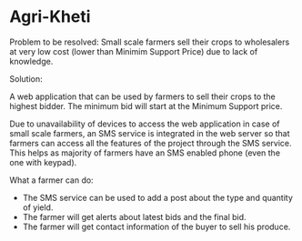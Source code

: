 # Agri-Kheti

Problem to be resolved: Small scale farmers sell their crops to wholesalers at very low cost (lower than Minimim Support Price) due to lack of knowledge.

Solution:

A web application that can be used by farmers to sell their crops to the highest bidder. The minimum bid will start at the Minimum Support price.

Due to unavailability of devices to access the web application in case of small scale farmers, an SMS service is integrated in the web server so that farmers can access all the features of the project through the SMS service. This helps as majority of farmers have an SMS enabled phone (even the one with keypad).

What a farmer can do:
 - The SMS service can be used to add a post about the type and quantity of yield.
 - The farmer will get alerts about latest bids and the final bid.
 - The farmer will get contact information of the buyer to sell his produce.
